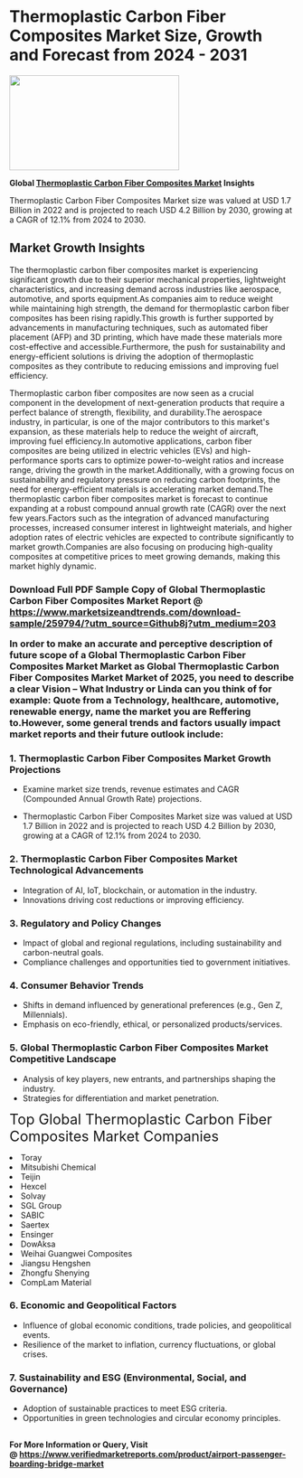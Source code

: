 <H1>Thermoplastic Carbon Fiber Composites Market Size, Growth and Forecast from 2024 - 2031</H1><img class="aligncenter size-medium wp-image-584254" src="https://thirdeyenews.in/wp-content/uploads/2024/09/Global-Market-Research-300x168.jpeg" alt="" width="300" height="168" /><p><strong>Global&nbsp;<a href="https://www.marketsizeandtrends.com/download-sample/259794/?utm_source=Github8j?utm_medium=203">Thermoplastic Carbon Fiber Composites Market</a> Insights</strong></p><p>Thermoplastic Carbon Fiber Composites Market size was valued at USD 1.7 Billion in 2022 and is projected to reach USD 4.2 Billion by 2030, growing at a CAGR of 12.1% from 2024 to 2030.</p><p><h2>Market Growth Insights</h2> <p>The thermoplastic carbon fiber composites market is experiencing significant growth due to their superior mechanical properties, lightweight characteristics, and increasing demand across industries like aerospace, automotive, and sports equipment.As companies aim to reduce weight while maintaining high strength, the demand for thermoplastic carbon fiber composites has been rising rapidly.This growth is further supported by advancements in manufacturing techniques, such as automated fiber placement (AFP) and 3D printing, which have made these materials more cost-effective and accessible.Furthermore, the push for sustainability and energy-efficient solutions is driving the adoption of thermoplastic composites as they contribute to reducing emissions and improving fuel efficiency.</p> <p>Thermoplastic carbon fiber composites are now seen as a crucial component in the development of next-generation products that require a perfect balance of strength, flexibility, and durability.The aerospace industry, in particular, is one of the major contributors to this market's expansion, as these materials help to reduce the weight of aircraft, improving fuel efficiency.In automotive applications, carbon fiber composites are being utilized in electric vehicles (EVs) and high-performance sports cars to optimize power-to-weight ratios and increase range, driving the growth in the market.Additionally, with a growing focus on sustainability and regulatory pressure on reducing carbon footprints, the need for energy-efficient materials is accelerating market demand.The thermoplastic carbon fiber composites market is forecast to continue expanding at a robust compound annual growth rate (CAGR) over the next few years.Factors such as the integration of advanced manufacturing processes, increased consumer interest in lightweight materials, and higher adoption rates of electric vehicles are expected to contribute significantly to market growth.Companies are also focusing on producing high-quality composites at competitive prices to meet growing demands, making this market highly dynamic.<h3></p><p><span class=""><strong>Download Full PDF Sample Copy of Global Thermoplastic Carbon Fiber Composites Market Report</strong> @ <a href="https://www.marketsizeandtrends.com/download-sample/259794/?utm_source=Github8j?utm_medium=203" target="_blank">https://www.marketsizeandtrends.com/download-sample/259794/?utm_source=Github8j?utm_medium=203</a></span></p><p>In order to make an accurate and perceptive description of future scope of a Global&nbsp;Thermoplastic Carbon Fiber Composites Market Market as Global&nbsp;Thermoplastic Carbon Fiber Composites Market Market of 2025, you need to describe a clear Vision &ndash; What Industry or Linda can you think of for example: Quote from a Technology, healthcare, automotive, renewable energy, name the market you are Reffering to.However, some general trends and factors usually impact market reports and their future outlook include:</p><h3>1.&nbsp;<strong>Thermoplastic Carbon Fiber Composites Market Growth Projections</strong></h3><ul><li>Examine market size trends, revenue estimates and CAGR (Compounded Annual Growth Rate) projections.</li><li><p>Thermoplastic Carbon Fiber Composites Market size was valued at USD 1.7 Billion in 2022 and is projected to reach USD 4.2 Billion by 2030, growing at a CAGR of 12.1% from 2024 to 2030.</p></li></ul><h3>2.&nbsp;<strong>Thermoplastic Carbon Fiber Composites Market Technological Advancements</strong></h3><ul><li>Integration of AI, IoT, blockchain, or automation in the industry.</li><li>Innovations driving cost reductions or improving efficiency.</li></ul><h3>3.&nbsp;<strong>Regulatory and Policy Changes</strong></h3><ul><li>Impact of global and regional regulations, including sustainability and carbon-neutral goals.</li><li>Compliance challenges and opportunities tied to government initiatives.</li></ul><h3>4.&nbsp;<strong>Consumer Behavior Trends</strong></h3><ul><li>Shifts in demand influenced by generational preferences (e.g., Gen Z, Millennials).</li><li>Emphasis on eco-friendly, ethical, or personalized products/services.</li></ul><h3>5.&nbsp;<strong>Global Thermoplastic Carbon Fiber Composites Market Competitive Landscape</strong></h3><ul><li>Analysis of key players, new entrants, and partnerships shaping the industry.</li><li>Strategies for differentiation and market penetration.</li></ul><p data-pm-slice="1 1 []"><span style="color: inherit; font-family: inherit; font-size: 25px;">Top Global Thermoplastic Carbon Fiber Composites Market Companies</span></p><div class="" data-test-id=""><p><li>Toray</li><li> Mitsubishi Chemical</li><li> Teijin</li><li> Hexcel</li><li> Solvay</li><li> SGL Group</li><li> SABIC</li><li> Saertex</li><li> Ensinger</li><li> DowAksa</li><li> Weihai Guangwei Composites</li><li> Jiangsu Hengshen</li><li> Zhongfu Shenying</li><li> CompLam Material</li></p></div><h3>6.&nbsp;<strong>Economic and Geopolitical Factors</strong></h3><ul><li>Influence of global economic conditions, trade policies, and geopolitical events.</li><li>Resilience of the market to inflation, currency fluctuations, or global crises.</li></ul><h3>7.&nbsp;<strong>Sustainability and ESG (Environmental, Social, and Governance)</strong></h3><ul><li>Adoption of sustainable practices to meet ESG criteria.</li><li>Opportunities in green technologies and circular economy principles.</li></ul><h2><strong style="font-size: 14px;">For More Information or Query, Visit @&nbsp;</strong><a style="background-color: #ffffff; font-size: 14px;" href="https://www.marketsizeandtrends.com/report/thermoplastic-carbon-fiber-composites-market/" target="_blank">https://www.verifiedmarketreports.com/product/airport-passenger-boarding-bridge-market</a></h2>
